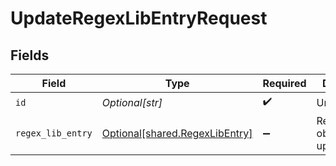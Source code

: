 # UpdateRegexLibEntryRequest


## Fields

| Field                                                                      | Type                                                                       | Required                                                                   | Description                                                                |
| -------------------------------------------------------------------------- | -------------------------------------------------------------------------- | -------------------------------------------------------------------------- | -------------------------------------------------------------------------- |
| `id`                                                                       | *Optional[str]*                                                            | :heavy_check_mark:                                                         | Unique ID                                                                  |
| `regex_lib_entry`                                                          | [Optional[shared.RegexLibEntry]](undefined/models/shared/regexlibentry.md) | :heavy_minus_sign:                                                         | RegexLibEntry object to be updated                                         |